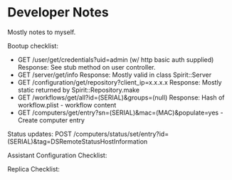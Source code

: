 # Developer Notes #

Mostly notes to myself.

Bootup checklist:

- GET /user/get/credentials?uid=admin (w/ http basic auth supplied)
Response: See stub method on user controller.
- GET /server/get/info
Response: Mostly valid in class Spirit::Server
- GET /configuration/get/repository?client_ip=x.x.x.x
Response: Mostly static returned by Spirit::Repository.make
- GET /workflows/get/all?id=(SERIAL)&groups=(null)
Response: Hash of workflow.plist - workflow content
- GET /computers/get/entry?sn=(SERIAL)&mac=(MAC)&populate=yes - Create computer entry


Status updates:
POST /computers/status/set/entry?id=(SERIAL)&tag=DSRemoteStatusHostInformation


Assistant Configuration Checklist:


Replica Checklist:
